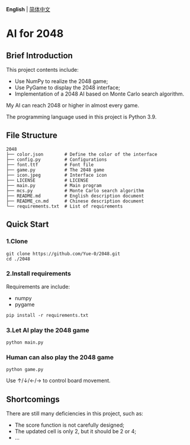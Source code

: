 __English__ | [简体中文](README_cn.md)

# AI for 2048

## Brief Introduction

This project contents include:

* Use NumPy to realize the 2048 game;
* Use PyGame to display the 2048 interface;
* Implementation of a 2048 AI based on Monte Carlo search algorithm.

My AI can reach 2048 or higher in almost every game.

The programming language used in this project is Python 3.9.

## File Structure

```
2048
├── color.json        # Define the color of the interface
├── config.py         # Configurations
├── font.ttf          # Font file
├── game.py           # The 2048 game
├── icon.jpeg         # Interface icon
├── LICENSE           # LICENSE
├── main.py           # Main program
├── mcs.py            # Monte Carlo search algorithm
├── README.md         # English description document
├── README_cn.md      # Chinese description document
└── requirements.txt  # List of requirements
```

## Quick Start

### 1.Clone

```shell
git clone https://github.com/Yue-0/2048.git
cd ./2048
```

### 2.Install requirements

Requirements are include:
* numpy
* pygame

```shell
pip install -r requirements.txt
```

### 3.Let AI play the 2048 game

```shell
python main.py
```

### Human can also play the 2048 game

```shell
python game.py
```

Use ↑/↓/←/→ to control board movement.

## Shortcomings

There are still many deficiencies in this project, such as:

* The score function is not carefully designed;
* The updated cell is only 2, but it should be 2 or 4;
* ...
